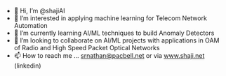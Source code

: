 - 👋 Hi, I’m @shajiAI
- 👀 I’m interested in applying machine learning for Telecom Network Automation
- 🌱 I’m currently learning AI/ML techniques to build Anomaly Detectors
- 💞️ I’m looking to collaborate on AI/ML projects with applications in OAM of Radio and High Speed Packet Optical Networks
- 📫 How to reach me ...   srnathan@pacbell.net or via www.shaji.net (linkedin)

<!---
shajiAI/shajiAI is a ✨ special ✨ repository because its `README.md` (this file) appears on your GitHub profile.
You can click the Preview link to take a look at your changes.
--->
